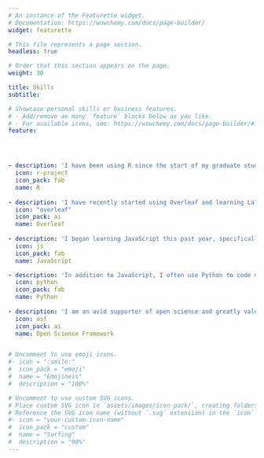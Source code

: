 ```yaml
---
# An instance of the Featurette widget.
# Documentation: https://wowchemy.com/docs/page-builder/
widget: featurette

# This file represents a page section.
headless: true

# Order that this section appears on the page.
weight: 30

title: Skills
subtitle:

# Showcase personal skills or business features.
# - Add/remove as many `feature` blocks below as you like.
# - For available icons, see: https://wowchemy.com/docs/page-builder/#icons
feature:




- description: 'I have been using R since the start of my graduate studies in 2015. I essentially use R for all my data analysis, modeling, and visualization. This year, I designed my first <a href="https://j-sloane-92.shinyapps.io/babynames/" target="_blank" rel="noopener noreferrer" style="color: #F76F8E">Shiny App</a> (an interactive website to explore a dataset on baby names in Australia) in R.'
  icon: r-project
  icon_pack: fab
  name: R
  
- description: 'I have recently started using Overleaf and learning LaTeX in 2018 for writing papers and other documents, such as my <a href="http://127.0.0.1:4321/files/cv.pdf" target="_blank" rel="noopener noreferrer" style="color: #F76F8E">CV</a>. I also believe it is a great tool for collaborations.'
  icon: "overleaf"
  icon_pack: ai
  name: Overleaf
  
- description: 'I began learning JavaScript this past year, specifically using <a href = "https://www.jspsych.org/" target="_blank" rel="noopener noreferrer" style="color: #F76F8E">jspsych</a> to run some of my computer-based experiments online.'
  icon: js
  icon_pack: fab
  name: JavaScript

- description: 'In addition to JavaScript, I often use Python to code my psychology experiments. I have a couple of years of experience using Python.'
  icon: python
  icon_pack: fab
  name: Python
  
- description: 'I am an avid supporter of open science and greatly value their mission to "increase the openness, integrity, and reproducibility of scientific research."'
  icon: osf
  icon_pack: ai
  name: Open Science Framework


# Uncomment to use emoji icons.
#- icon = ":smile:"
#  icon_pack = "emoji"
#  name = "Emojiness"
#  description = "100%"  

# Uncomment to use custom SVG icons.
# Place custom SVG icon in `assets/images/icon-pack/`, creating folders if necessary.
# Reference the SVG icon name (without `.svg` extension) in the `icon` field.
#- icon = "your-custom-icon-name"
#  icon_pack = "custom"
#  name = "Surfing"
#  description = "90%"
---
```

